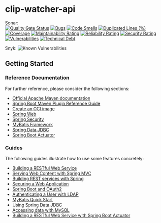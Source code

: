 # clip-watcher-api

Sonar:  
[![Quality Gate Status](https://sonarcloud.io/api/project_badges/measure?project=pajelonek_clip-watcher-api&metric=alert_status)](https://sonarcloud.io/dashboard?id=pajelonek_clip-watcher-api)
[![Bugs](https://sonarcloud.io/api/project_badges/measure?project=pajelonek_clip-watcher-api&metric=bugs)](https://sonarcloud.io/dashboard?id=pajelonek_clip-watcher-api)
[![Code Smells](https://sonarcloud.io/api/project_badges/measure?project=pajelonek_clip-watcher-api&metric=code_smells)](https://sonarcloud.io/dashboard?id=pajelonek_clip-watcher-api)
[![Duplicated Lines (%)](https://sonarcloud.io/api/project_badges/measure?project=pajelonek_clip-watcher-api&metric=duplicated_lines_density)](https://sonarcloud.io/dashboard?id=pajelonek_clip-watcher-api)
[![Coverage](https://sonarcloud.io/api/project_badges/measure?project=pajelonek_clip-watcher-api&metric=coverage)](https://sonarcloud.io/summary/new_code?id=pajelonek_clip-watcher-api)
[![Maintainability Rating](https://sonarcloud.io/api/project_badges/measure?project=pajelonek_clip-watcher-api&metric=sqale_rating)](https://sonarcloud.io/dashboard?id=pajelonek_clip-watcher-api)
[![Reliability Rating](https://sonarcloud.io/api/project_badges/measure?project=pajelonek_clip-watcher-api&metric=reliability_rating)](https://sonarcloud.io/dashboard?id=pajelonek_clip-watcher-api)
[![Security Rating](https://sonarcloud.io/api/project_badges/measure?project=pajelonek_clip-watcher-api&metric=security_rating)](https://sonarcloud.io/dashboard?id=pajelonek_clip-watcher-api)
[![Vulnerabilities](https://sonarcloud.io/api/project_badges/measure?project=pajelonek_clip-watcher-api&metric=vulnerabilities)](https://sonarcloud.io/dashboard?id=pajelonek_clip-watcher-api)
[![Technical Debt](https://sonarcloud.io/api/project_badges/measure?project=pajelonek_clip-watcher-api&metric=sqale_index)](https://sonarcloud.io/summary/new_code?id=pajelonek_clip-watcher-api)

Snyk: ![Known Vulnerabilities](https://snyk.io/test/github/pajelonek/clip-watcher-api/badge.svg)

## Getting Started

### Reference Documentation
For further reference, please consider the following sections:

* [Official Apache Maven documentation](https://maven.apache.org/guides/index.html)
* [Spring Boot Maven Plugin Reference Guide](https://docs.spring.io/spring-boot/docs/2.5.6/maven-plugin/reference/html/)
* [Create an OCI image](https://docs.spring.io/spring-boot/docs/2.5.6/maven-plugin/reference/html/#build-image)
* [Spring Web](https://docs.spring.io/spring-boot/docs/2.5.6/reference/htmlsingle/#boot-features-developing-web-applications)
* [Spring Security](https://docs.spring.io/spring-boot/docs/2.5.6/reference/htmlsingle/#boot-features-security)
* [MyBatis Framework](https://mybatis.org/spring-boot-starter/mybatis-spring-boot-autoconfigure/)
* [Spring Data JDBC](https://docs.spring.io/spring-data/jdbc/docs/current/reference/html/)
* [Spring Boot Actuator](https://docs.spring.io/spring-boot/docs/2.5.6/reference/htmlsingle/#production-ready)

### Guides
The following guides illustrate how to use some features concretely:

* [Building a RESTful Web Service](https://spring.io/guides/gs/rest-service/)
* [Serving Web Content with Spring MVC](https://spring.io/guides/gs/serving-web-content/)
* [Building REST services with Spring](https://spring.io/guides/tutorials/bookmarks/)
* [Securing a Web Application](https://spring.io/guides/gs/securing-web/)
* [Spring Boot and OAuth2](https://spring.io/guides/tutorials/spring-boot-oauth2/)
* [Authenticating a User with LDAP](https://spring.io/guides/gs/authenticating-ldap/)
* [MyBatis Quick Start](https://github.com/mybatis/spring-boot-starter/wiki/Quick-Start)
* [Using Spring Data JDBC](https://github.com/spring-projects/spring-data-examples/tree/master/jdbc/basics)
* [Accessing data with MySQL](https://spring.io/guides/gs/accessing-data-mysql/)
* [Building a RESTful Web Service with Spring Boot Actuator](https://spring.io/guides/gs/actuator-service/)


